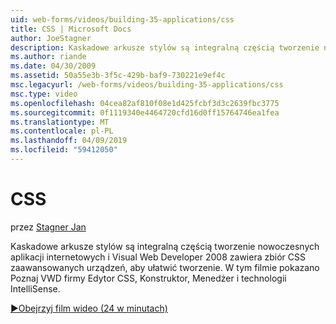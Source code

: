 ```yaml
---
uid: web-forms/videos/building-35-applications/css
title: CSS | Microsoft Docs
author: JoeStagner
description: Kaskadowe arkusze stylów są integralną częścią tworzenie nowoczesnych aplikacji internetowych i Visual Web Developer 2008 zawiera kolekcję CSS zaawansowanych urządzeń, aby ułatwić tworzenie...
ms.author: riande
ms.date: 04/30/2009
ms.assetid: 50a55e3b-3f5c-429b-baf9-730221e9ef4c
msc.legacyurl: /web-forms/videos/building-35-applications/css
msc.type: video
ms.openlocfilehash: 04cea82af810f08e1d425fcbf3d3c2639fbc3775
ms.sourcegitcommit: 0f1119340e4464720cfd16d0ff15764746ea1fea
ms.translationtype: MT
ms.contentlocale: pl-PL
ms.lasthandoff: 04/09/2019
ms.locfileid: "59412050"
---
```

# <a name="css"></a>CSS

przez [Stagner Jan](https://github.com/JoeStagner)

Kaskadowe arkusze stylów są integralną częścią tworzenie nowoczesnych aplikacji internetowych i Visual Web Developer 2008 zawiera zbiór CSS zaawansowanych urządzeń, aby ułatwić tworzenie. W tym filmie pokazano Poznaj VWD firmy Edytor CSS, Konstruktor, Menedżer i technologii IntelliSense.

[&#9654;Obejrzyj film wideo (24 w minutach)](https://channel9.msdn.com/Blogs/ASP-NET-Site-Videos/css)
